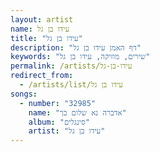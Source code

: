 ```yaml
---
layout: artist
name: עידו בן גל
title: "עידו בן גל"
description: "דף האמן עידו בן גל"
keywords: "שירים, מוזיקה, עידו בן גל"
permalink: /artists/עידו-בן-גל
redirect_from:
  - /artists/list/עידו בן גל
songs:
  - number: "32985"
    name: "אדברה נא שלום בך"
    album: "סינגלים"
    artist: "עידו בן גל"
---
```

